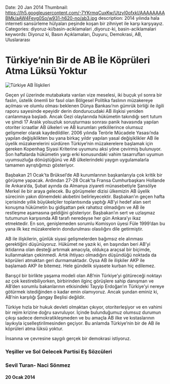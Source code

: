 Date: 20 Jan 2014
Thumbnail: https://lh5.googleusercontent.com/-7YKrmqCuxKw/Utzyl0ofxkI/AAAAAAAABMk/aAW4Fevg0So/w931-h620-no/ab3.jpg
description: 2014 yılında hala interneti sansürleme hülyaları peşinde koşan bir zihniyet ile karşı karşıyayız. 
Categories: diyoruz-ki/basin-aciklamalari ,diyoruz-ki, basin-aciklamalari
keywords: Diyoruz ki, Basın Açıklamaları, Duyuru, Demokrasi, AB, Uluslararası

# Türkiye’nin Bir de AB İle Köprüleri Atma Lüksü Yoktur

![Türkiye AB İlişkileri](https://lh5.googleusercontent.com/-7YKrmqCuxKw/Utzyl0ofxkI/AAAAAAAABMk/aAW4Fevg0So/w931-h620-no/ab3.jpg)

Geçen yıl üzerinde mutabakata varılan vize meselesi, iki buçuk yıl sonra bir faslın, üstelik önemli bir fasıl olan Bölgesel Politika faslının müzakereye açılması ve olumlu olması beklenen Dünya Bankası’nın gümrük birliği ile ilgili raporu sayesinde epeyidir derin dondurucudaki AB ilişkisi yeniden canlanmaya başladı. Ancak Gezi olaylarında hükümetin takındığı sert tutum ve şimdi 17 Aralık yolsuzluk soruşturması sonrası panik havasında yapılan otoriter icraatlar AB ülkeleri ve AB kurumları yetkililerince olumsuz gelişmeler olarak kaydedildiler. 2006 yılında Terörle Mücadele Yasası’nda yapılan değişiklikten bu yana birkaç yıldır yapılan yasal değişiklikler AB ile üyelik müzakerelerini sürdüren Türkiye’nin müzakerelere başlamak için gereken Kopenhag Siyasi Kriterine uyumunu aksi yöne çevirmiş bulunuyor. Son haftalarda hükümetin yargı erki konusundaki vahim tasarrufları uyumun uyumsuzluğa dönüştüğünü ve AB ülkelerindeki yaygın uygulamalarla tamamen ayrıştığımızı gösteriyor.

Başbakan 21 Ocak’ta Brüksel’de AB kurumlarının başkanlarıyla çok kritik bir görüşme yapacak. Ardından 27-28 Ocak’ta Fransa Cumhurbaşkanı Hollande ile Ankara’da, Şubat ayında da Almanya ziyareti münasebetiyle Şansölye Merkel ile bir araya gelecek. Bu görüşmeler dizisi ülkemizin AB üyelik sürecinin yakın dönemdeki akıbetini belirleyecektir. Başbakan’ın geçen hafta içerisinde yıllık büyükelçiler toplantısında yaptığı AB’yi hedef alan sert konuşma hükümetin bu gidişattan pek rahatsız olmadığını ve AB ile restleşme aşamasına geldiğini gösteriyor. Başbakan’ın sert ve uzlaşmaz tutumunun karşısında AB tarafı neredeyse her gün Ankara’yı ikaz etmektedir. En son, genişlemeden sorumlu Komisyon üyesi Füle 1999’dan bu yana ilk kez müzakerelerin dondurulması olasılığını dile getirmiştir. 

AB ile ilişkilerin, günlük siyasi gelişmelerden bağımsız ele alınması gerektiğini düşünüyoruz. Hükümet ne yazık ki, en başından beri AB’yi iktidarına olan desteği artırmak amacıyla, oldukça araçsal bir biçimde, kullanmaktan çekinmedi. Artık ihtiyacı olmadığını düşündüğü noktada da köprüleri atmaktan geri durmamaktadır. Oysa AB ile ilişkiler AKP ile başlamadı AKP ile bitemez. Hele gündelik siyasete kurban hiç edilemez.

Barışçıl bir birlikte yaşama modeli olan AB’nin Türkiye’yi götüreceği noktayı az çok kestirebiliyorken, birbirinden ilginç görüşlere sahip danışman ve AB’den sorumlu bakanlarının etkisindeki Tayyip Erdoğan’ın Türkiye’yi nereye götürmek istediğinden o kadar emin olamıyoruz.  Ancak şundan eminiz ki, AB’nin karşılığı Şangay Beşlisi değildir. 

Türkiye hızla bir hukuk devleti olmaktan çıkıyor, otoriterleşiyor ve en vahimi bir rejim krizine doğru savruluyor. İçinde bulunduğumuz olumsuz durumun çıkışı sadece demokratikleşmeden ve bu amaçla AB ilke ve kıstaslarının layıkıyla içselleştirilmesinden geçiyor. Bu anlamda Türkiye’nin bir de AB ile köprüleri atma lüksü yoktur.

İnsanına ve çevresine saygılı gerçek bir demokrasi istiyoruz.


 
 
### Yeşiller ve Sol Gelecek Partisi Eş Sözcüleri
### Sevil Turan- Naci Sönmez


#### 20 Ocak 2014

